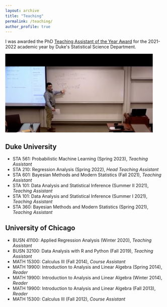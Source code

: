 ```yaml
---
layout: archive
title: "Teaching"
permalink: /teaching/
author_profile: true
---
```


I was awarded the PhD [Teaching Assistant of the Year Award](https://stat.duke.edu/past-recipients) for the 2021-2022 academic year by Duke's Statistical Science Department.

<img src="/images/teaching3.png" width="469" height="250" />

## Duke University
* STA 561: Probabilistic Machine Learning (Spring 2023), *Teaching Assistant*
* STA 210: Regression Analysis (Spring 2022), *Head Teaching Assistant*
* STA 601: Bayesian Methods and Modern Statistics (Fall 2021), *Teaching Assistant*
* STA 101: Data Analysis and Statistical Inference (Summer II 2021), *Teaching Assistant*
* STA 101: Data Analysis and Statistical Inference (Summer I 2021), *Teaching Assistant*
* STA 360: Bayesian Methods and Modern Statistics (Spring 2021), *Teaching Assistant*

## University of Chicago
* BUSN 41100: Applied Regression Analysis (Winter 2020), *Teaching Assistant*
* BUSN 32100: Data Analysis with R and Python (Fall 2019), *Teaching Assistant*
* MATH 15300: Calculus III (Fall 2014), *Course Assistant* 
* MATH 19900: Introduction to Analysis and Linear Algebra (Spring 2014), *Reader* 
* MATH 19900: Introduction to Analysis and Linear Algebra (Winter 2014), *Reader* 
* MATH 19900: Introduction to Analysis and Linear Algebra (Fall 2013), *Reader* 
* MATH 15300: Calculus III (Fall 2012), *Course Assistant* 

